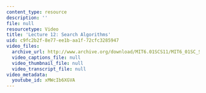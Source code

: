 ```yaml
---
content_type: resource
description: ''
file: null
resourcetype: Video
title: 'Lecture 12: Search Algorithms'
uid: c9fc2b2f-8e77-ee1b-aa1f-72cfc3285947
video_files:
  archive_url: http://www.archive.org/download/MIT6.01SCS11/MIT6_01SC_S11_lec12_300k.mp4
  video_captions_file: null
  video_thumbnail_file: null
  video_transcript_file: null
video_metadata:
  youtube_id: xMWcIb6XGVA
---
```

